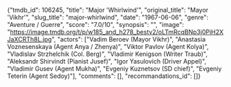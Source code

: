 {"tmdb_id": 106245, "title": "Major 'Whirlwind'", "original_title": "Mayor 'Vikhr'", "slug_title": "major-whirlwind", "date": "1967-06-06", "genre": "Aventure / Guerre", "score": "7.0/10", "synopsis": "", "image": "https://image.tmdb.org/t/p/w185_and_h278_bestv2/oLTmRcqBNp3j0PiH2XJaXCRTh8L.jpg", "actors": ["Vadim Beroev (Mayor Vikhr)", "Anastasia Voznesenskaya (Agent Anya / Zhenya)", "Viktor Pavlov (Agent Kolya)", "Vladislav Strzhelchik (Col. Berg)", "Vladimir Kenigson (Writer Traub)", "Aleksandr Shirvindt (Pianist Jusef)", "Igor Yasulovich (Driver Appel)", "Vladimir Gusev (Agent Mukha)", "Evgeniy Kuznetsov (SD chief)", "Evgeniy Teterin (Agent Sedoy)"], "comments": [], "recommandations_id": []}